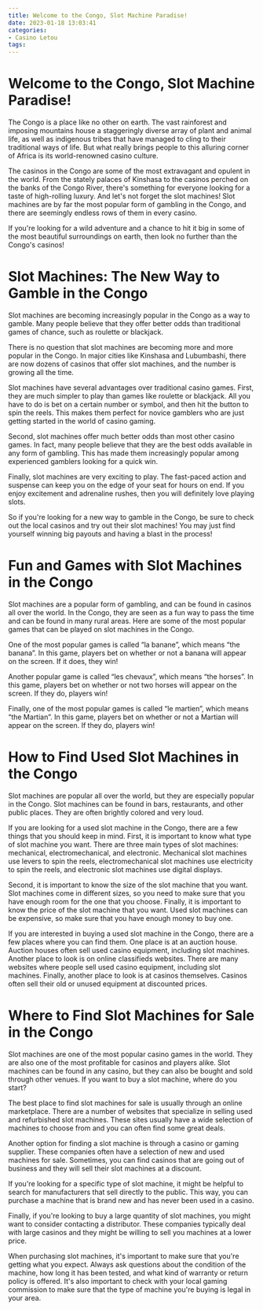 ```yaml
---
title: Welcome to the Congo, Slot Machine Paradise!
date: 2023-01-18 13:03:41
categories:
- Casino Letou
tags:
---
```



#  Welcome to the Congo, Slot Machine Paradise!

The Congo is a place like no other on earth. The vast rainforest and imposing mountains house a staggeringly diverse array of plant and animal life, as well as indigenous tribes that have managed to cling to their traditional ways of life. But what really brings people to this alluring corner of Africa is its world-renowned casino culture.

The casinos in the Congo are some of the most extravagant and opulent in the world. From the stately palaces of Kinshasa to the casinos perched on the banks of the Congo River, there's something for everyone looking for a taste of high-rolling luxury. And let's not forget the slot machines! Slot machines are by far the most popular form of gambling in the Congo, and there are seemingly endless rows of them in every casino.

If you're looking for a wild adventure and a chance to hit it big in some of the most beautiful surroundings on earth, then look no further than the Congo's casinos!

#  Slot Machines: The New Way to Gamble in the Congo

Slot machines are becoming increasingly popular in the Congo as a way to gamble. Many people believe that they offer better odds than traditional games of chance, such as roulette or blackjack.

There is no question that slot machines are becoming more and more popular in the Congo. In major cities like Kinshasa and Lubumbashi, there are now dozens of casinos that offer slot machines, and the number is growing all the time.

Slot machines have several advantages over traditional casino games. First, they are much simpler to play than games like roulette or blackjack. All you have to do is bet on a certain number or symbol, and then hit the button to spin the reels. This makes them perfect for novice gamblers who are just getting started in the world of casino gaming.

Second, slot machines offer much better odds than most other casino games. In fact, many people believe that they are the best odds available in any form of gambling. This has made them increasingly popular among experienced gamblers looking for a quick win.

Finally, slot machines are very exciting to play. The fast-paced action and suspense can keep you on the edge of your seat for hours on end. If you enjoy excitement and adrenaline rushes, then you will definitely love playing slots.

So if you're looking for a new way to gamble in the Congo, be sure to check out the local casinos and try out their slot machines! You may just find yourself winning big payouts and having a blast in the process!

#  Fun and Games with Slot Machines in the Congo

Slot machines are a popular form of gambling, and can be found in casinos all over the world. In the Congo, they are seen as a fun way to pass the time and can be found in many rural areas. Here are some of the most popular games that can be played on slot machines in the Congo.

One of the most popular games is called “la banane”, which means “the banana”. In this game, players bet on whether or not a banana will appear on the screen. If it does, they win!

Another popular game is called “les chevaux”, which means “the horses”. In this game, players bet on whether or not two horses will appear on the screen. If they do, players win!

Finally, one of the most popular games is called “le martien”, which means “the Martian”. In this game, players bet on whether or not a Martian will appear on the screen. If they do, players win!

#  How to Find Used Slot Machines in the Congo

Slot machines are popular all over the world, but they are especially popular in the Congo. Slot machines can be found in bars, restaurants, and other public places. They are often brightly colored and very loud.

If you are looking for a used slot machine in the Congo, there are a few things that you should keep in mind. First, it is important to know what type of slot machine you want. There are three main types of slot machines: mechanical, electromechanical, and electronic. Mechanical slot machines use levers to spin the reels, electromechanical slot machines use electricity to spin the reels, and electronic slot machines use digital displays.

Second, it is important to know the size of the slot machine that you want. Slot machines come in different sizes, so you need to make sure that you have enough room for the one that you choose. Finally, it is important to know the price of the slot machine that you want. Used slot machines can be expensive, so make sure that you have enough money to buy one.

If you are interested in buying a used slot machine in the Congo, there are a few places where you can find them. One place is at an auction house. Auction houses often sell used casino equipment, including slot machines. Another place to look is on online classifieds websites. There are many websites where people sell used casino equipment, including slot machines. Finally, another place to look is at casinos themselves. Casinos often sell their old or unused equipment at discounted prices.

#  Where to Find Slot Machines for Sale in the Congo

Slot machines are one of the most popular casino games in the world. They are also one of the most profitable for casinos and players alike. Slot machines can be found in any casino, but they can also be bought and sold through other venues. If you want to buy a slot machine, where do you start?

The best place to find slot machines for sale is usually through an online marketplace. There are a number of websites that specialize in selling used and refurbished slot machines. These sites usually have a wide selection of machines to choose from and you can often find some great deals.

Another option for finding a slot machine is through a casino or gaming supplier. These companies often have a selection of new and used machines for sale. Sometimes, you can find casinos that are going out of business and they will sell their slot machines at a discount.

If you're looking for a specific type of slot machine, it might be helpful to search for manufacturers that sell directly to the public. This way, you can purchase a machine that is brand new and has never been used in a casino.

Finally, if you're looking to buy a large quantity of slot machines, you might want to consider contacting a distributor. These companies typically deal with large casinos and they might be willing to sell you machines at a lower price.

When purchasing slot machines, it's important to make sure that you're getting what you expect. Always ask questions about the condition of the machine, how long it has been tested, and what kind of warranty or return policy is offered. It's also important to check with your local gaming commission to make sure that the type of machine you're buying is legal in your area.